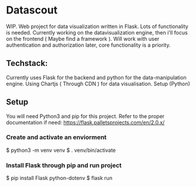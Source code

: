 # Datascout
WIP. Web project for data visualization written in Flask.  Lots of functionality is needed.  Currently working on the datavisualization engine, then i'll focus on the frontend ( Maybe find a framework ).  Will work with user authentication and authorization later, core functionality is a priority.

## Techstack:

Currently uses Flask for the backend and python for the data-manipulation engine. Using Chartjs ( Through CDN ) for data visualisation.
Setup (Python)

## Setup
You will need Python3 and pip for this project.
Refer to the proper documentation if need: https://flask.palletsprojects.com/en/2.0.x/

### Create and activate an enviorment
$ python3 -m venv venv
$ . venv/bin/activate
### Install Flask through pip and run project
$ pip install Flask python-dotenv
$ flask run
